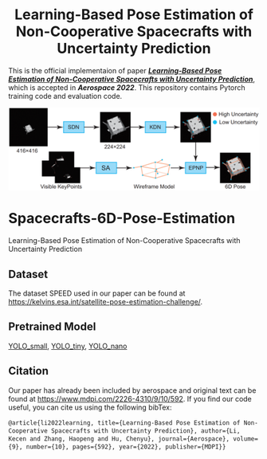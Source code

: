 <div align=center>
  
# Learning-Based Pose Estimation of Non-Cooperative Spacecrafts with Uncertainty Prediction
</div>

This is the official implementaion of paper [***Learning-Based Pose Estimation of Non-Cooperative Spacecrafts with Uncertainty Prediction***](https://www.mdpi.com/2226-4310/9/10/592), which is accepted in ***Aerospace 2022***. This repository contains Pytorch training code and evaluation code.

<div align=center>
<img src="./framework.png" width = "600" alt="The framework of our method." align=center />
</div>

# Spacecrafts-6D-Pose-Estimation
Learning-Based Pose Estimation of Non-Cooperative Spacecrafts with Uncertainty Prediction
## Dataset
The dataset SPEED used in our paper can be found at https://kelvins.esa.int/satellite-pose-estimation-challenge/.
## Pretrained Model
[YOLO_small](https://github.com/bubbliiiing/yolox-pytorch/releases/download/v1.0/yolox_s.pth), [YOLO_tiny](https://github.com/bubbliiiing/yolox-pytorch/releases/download/v1.0/yolox_tiny.pth), [YOLO_nano](https://github.com/bubbliiiing/yolox-pytorch/releases/download/v1.0/yolox_nano.pth)
## Citation
Our paper has already been included by aerospace and original text can be found at https://www.mdpi.com/2226-4310/9/10/592.
If you find our code useful, you can cite us using the following bibTex:
```
@article{li2022learning, title={Learning-Based Pose Estimation of Non-Cooperative Spacecrafts with Uncertainty Prediction}, author={Li, Kecen and Zhang, Haopeng and Hu, Chenyu}, journal={Aerospace}, volume={9}, number={10}, pages={592}, year={2022}, publisher={MDPI}}
```
